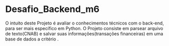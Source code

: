 # Desafio_Backend_m6
 O intuito deste Projeto é avaliar o conhecimentos técnicos com o back-end, para ser mais específico em Python. O Projeto consiste em parsear arquivo de texto(CNAB) e salvar suas informações(transações financeiras) em uma base de dados a critério .
